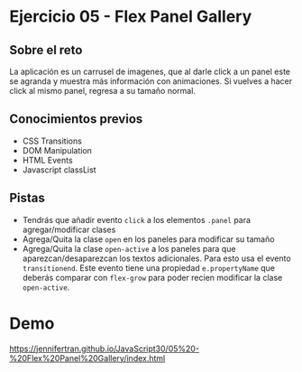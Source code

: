 # Ejercicio 05 - Flex Panel Gallery

## Sobre el reto

La aplicación es un carrusel de imagenes, que al darle click a un panel este se agranda y muestra más información con animaciones. Si vuelves a hacer click al mismo panel, regresa a su tamaño normal.

## Conocimientos previos

- CSS Transitions
- DOM Manipulation
- HTML Events
- Javascript classList

## Pistas

- Tendrás que añadir evento `click` a los elementos `.panel` para agregar/modificar clases
- Agrega/Quita la clase `open` en los paneles para modificar su tamaño
- Agrega/Quita la clase `open-active` a los paneles para que aparezcan/desaparezcan los textos adicionales. Para esto usa el evento `transitionend`. Este evento tiene una propiedad `e.propertyName` que deberás comparar con `flex-grow` para poder recien modificar la clase `open-active`.
# Demo

<https://jennifertran.github.io/JavaScript30/05%20-%20Flex%20Panel%20Gallery/index.html>
